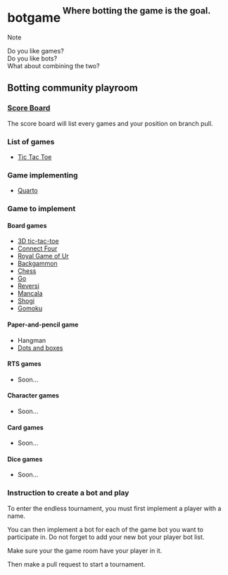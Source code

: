 <h1>botgame<sup><sup>&nbsp;Where botting the game is the goal.</sup></sup></h1>

> [!NOTE]
> Do you like games?<br/>
> Do you like bots?<br/>
> What about combining the two?<br/>

## Botting community playroom

### [Score Board](https://github.com/LudovicLachance/botgame/blob/score/score/SCOREBOARD.md)

The score board will list every
games and your position on branch pull.

### List of games

- [Tic Tac Toe](https://en.wikipedia.org/wiki/Tic-tac-toe)

### Game implementing

- [Quarto](https://en.wikipedia.org/wiki/Quarto_(board_game))

### Game to implement

#### Board games

- [3D tic-tac-toe](https://en.wikipedia.org/wiki/3D_tic-tac-toe)
- [Connect Four](https://en.wikipedia.org/wiki/Connect_Four)
- [Royal Game of Ur](https://en.wikipedia.org/wiki/Royal_Game_of_Ur)
- [Backgammon](https://en.wikipedia.org/wiki/Backgammon)
- [Chess](https://en.wikipedia.org/wiki/Chess)
- [Go](https://en.wikipedia.org/wiki/Go_(game))
- [Reversi](https://en.wikipedia.org/wiki/Reversi)
- [Mancala](https://en.wikipedia.org/wiki/Mancala)
- [Shogi](https://en.wikipedia.org/wiki/Shogi)
- [Gomoku](https://en.wikipedia.org/wiki/Gomoku)

#### Paper-and-pencil game

- Hangman
- [Dots and boxes](https://en.wikipedia.org/wiki/Dots_and_boxes)

#### RTS games

- Soon...

#### Character games

- Soon...

#### Card games

- Soon...

#### Dice games

- Soon...

### Instruction to create a bot and play

To enter the endless tournament, you must first
implement a player with a name.

You can then implement a bot for each of the game bot
you want to participate in. Do not forget to add your new bot 
your player bot list.

Make sure your the game room have your player in it.

Then make a pull request to start a tournament.